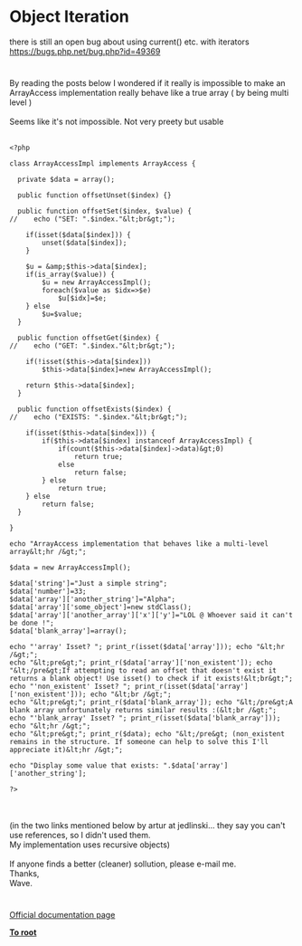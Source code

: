 # Object Iteration



there is still an open bug about using current() etc. with iterators<br>https://bugs.php.net/bug.php?id=49369  

#

By reading the posts below I wondered if it really is impossible to make an ArrayAccess implementation really behave like a true array ( by being multi level )<br><br>Seems like it&apos;s not impossible. Not very preety but usable<br><br>

```
<?php

class ArrayAccessImpl implements ArrayAccess {

  private $data = array();

  public function offsetUnset($index) {}

  public function offsetSet($index, $value) {
//    echo ("SET: ".$index."&lt;br&gt;");
    
    if(isset($data[$index])) {
        unset($data[$index]);
    }
    
    $u = &amp;$this->data[$index];
    if(is_array($value)) {
        $u = new ArrayAccessImpl();
        foreach($value as $idx=>$e)
            $u[$idx]=$e;
    } else
        $u=$value;
  }

  public function offsetGet($index) {
//    echo ("GET: ".$index."&lt;br&gt;");

    if(!isset($this->data[$index]))
        $this->data[$index]=new ArrayAccessImpl();
    
    return $this->data[$index];
  }

  public function offsetExists($index) {
//    echo ("EXISTS: ".$index."&lt;br&gt;");
    
    if(isset($this->data[$index])) {
        if($this->data[$index] instanceof ArrayAccessImpl) {
            if(count($this->data[$index]->data)&gt;0)
                return true;
            else
                return false;
        } else
            return true;
    } else
        return false;
  }

}

echo "ArrayAccess implementation that behaves like a multi-level array&lt;hr /&gt;";

$data = new ArrayAccessImpl();

$data['string']="Just a simple string";
$data['number']=33;
$data['array']['another_string']="Alpha";
$data['array']['some_object']=new stdClass();
$data['array']['another_array']['x']['y']="LOL @ Whoever said it can't be done !";
$data['blank_array']=array();

echo "'array' Isset? "; print_r(isset($data['array'])); echo "&lt;hr /&gt;";
echo "&lt;pre&gt;"; print_r($data['array']['non_existent']); echo "&lt;/pre&gt;If attempting to read an offset that doesn't exist it returns a blank object! Use isset() to check if it exists!&lt;br&gt;";
echo "'non_existent' Isset? "; print_r(isset($data['array']['non_existent'])); echo "&lt;br /&gt;";
echo "&lt;pre&gt;"; print_r($data['blank_array']); echo "&lt;/pre&gt;A blank array unfortunately returns similar results :(&lt;br /&gt;";
echo "'blank_array' Isset? "; print_r(isset($data['blank_array'])); echo "&lt;hr /&gt;";
echo "&lt;pre&gt;"; print_r($data); echo "&lt;/pre&gt; (non_existent remains in the structure. If someone can help to solve this I'll appreciate it)&lt;hr /&gt;";

echo "Display some value that exists: ".$data['array']['another_string'];

?>
```
<br><br>(in the two links mentioned below by artur at jedlinski... they say you can&apos;t use references, so I didn&apos;t used them.<br>My implementation uses recursive objects)<br><br>If anyone finds a better (cleaner) sollution, please e-mail me.<br>Thanks,<br>Wave.  

#

[Official documentation page](https://www.php.net/manual/en/language.oop5.iterations.php)

**[To root](/README.md)**